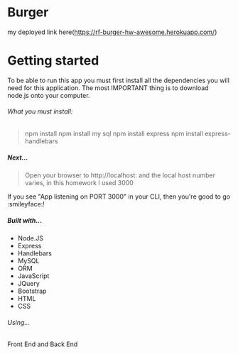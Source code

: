 # Burger
my deployed link here(https://rf-burger-hw-awesome.herokuapp.com/)

# Getting started
To be able to run this app you must first install all the dependencies you will need for this application.
The most IMPORTANT thing is to download node.js onto your computer.

###### What you must install:
> npm install
> npm install my sql
> npm install express
> npm install express-handlebars

##### Next...
> Open your browser to http://localhost: and the local host number varies, in this homework I used 3000

If you see "App listening on PORT 3000" in your CLI, then you're good to go :smileyface:!

##### Built with...
* Node.JS
* Express
* Handlebars
* MySQL
* ORM
* JavaScript
* JQuery
* Bootstrap
* HTML
* CSS
###### Using...
Front End and Back End
